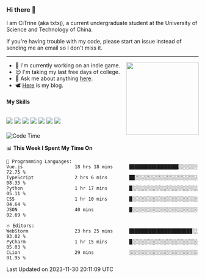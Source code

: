 ### Hi there 👋

I am CiTrine (aka txtxj), a current undergraduate student at the University of Science and Technology of China.

If you're having trouble with my code, please start an issue instead of sending me an email so I don't miss it.

---

<img align="right" height="190" src="http://github-profile-summary-cards.vercel.app/api/cards/stats?username=txtxj&theme=vue">

- 🌱 I'm currently working on an indie game.
- 😉 I'm taking my last free days of college.
- 💬 Ask me about anything [here](https://github.com/txtxj/txtxj/issues).
- 🕊️ [Here](https://txtxj.top) is my blog.

#### My Skills

![](https://img.shields.io/badge/Unity-000000?logo=unity&logoColor=fff)
![](https://img.shields.io/badge/C%23-239120?logo=csharp&logoColor=fff)
![](https://img.shields.io/badge/Python-3e74a2?logo=python&logoColor=fff)
![](https://img.shields.io/badge/C++-65318e?logo=cplusplus&logoColor=fff)
![](https://img.shields.io/badge/C-5654a2?logo=c&logoColor=fff)
![](https://img.shields.io/badge/Blender-f5792a?logo=blender&logoColor=fff)
![](https://img.shields.io/badge/MS%20SQL-cc2927?logo=microsoftsqlserver&logoColor=fff)
---

<!--START_SECTION:waka-->
![Code Time](http://img.shields.io/badge/Code%20Time-1%2C503%20hrs%2046%20mins-blue)

📊 **This Week I Spent My Time On** 

```text
💬 Programming Languages: 
Vue.js                   18 hrs 18 mins      ██████████████████░░░░░░░   72.75 % 
TypeScript               2 hrs 6 mins        ██░░░░░░░░░░░░░░░░░░░░░░░   08.35 % 
Python                   1 hr 17 mins        █░░░░░░░░░░░░░░░░░░░░░░░░   05.11 % 
CSS                      1 hr 10 mins        █░░░░░░░░░░░░░░░░░░░░░░░░   04.64 % 
JSON                     40 mins             █░░░░░░░░░░░░░░░░░░░░░░░░   02.69 % 

🔥 Editors: 
WebStorm                 23 hrs 25 mins      ███████████████████████░░   93.02 % 
PyCharm                  1 hr 15 mins        █░░░░░░░░░░░░░░░░░░░░░░░░   05.03 % 
CLion                    29 mins             ░░░░░░░░░░░░░░░░░░░░░░░░░   01.95 % 
```


 Last Updated on 2023-11-30 20:11:09 UTC
<!--END_SECTION:waka-->

